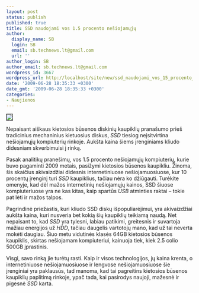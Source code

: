```yaml
---
layout: post
status: publish
published: true
title: SSD naudojami vos 1.5 procento nešiojamųjų
author:
  display_name: SB
  login: SB
  email: sb.technews.lt@gmail.com
  url: ''
author_login: SB
author_email: sb.technews.lt@gmail.com
wordpress_id: 3667
wordpress_url: http://localhost/site/new/ssd_naudojami_vos_15_procento_nesiojamuju/
date: '2009-06-28 18:35:33 +0300'
date_gmt: '2009-06-28 18:35:33 +0300'
categories:
- Naujienos
---
```

<div class="imgright"><img src="http://tbn2.google.com/images?q=tbn:mLqO30EpChZcWM:http://www.slashgear.com/gallery/data_files/2/7/8/7252_6500_large_SamsungSSD1.jpg" border="1" /></div>
<p>Nepaisant aiškaus kietosios būsenos diskinių kaupiklių pranašumo prieš tradicinius mechaninius kietuosius diskus, <i>SSD</i> tiesiog neįsitvirtina nešiojamųjų kompiuterių rinkoje. Aukšta kaina šiems įrenginiams kliudo didesniam skverbimuisi į rinką. </p>
<p>Pasak analitikų pranešimų, vos 1.5 procento nešiojamųjų kompiuterių, kurie buvo pagaminti 2009 metais, pasižymi kietosios būsenos kaupikliu. Žinoma, šis skaičius akivaizdžiai didesnis internetiniuose nešiojamuosiuose, kur 10 procentų įrenginį turi <i>SSD</i> kaupiklius, tačiau nėra ko džiūgauti. Turėkite omenyje, kad dėl mažos internetinių nešiojamųjų kainos, SSD šiuose kompiuteriuose yra ne kas kitas, kaip spartūs <i>USB</i> atminties raktai – tokie pat lėti ir mažos talpos.</p>
<p>Pagrindinė priežastis, kuri kliudo SSD diskų išpopuliarėjimui, yra akivaizdžiai aukšta kaina, kuri nusveria bet kokią šių kaupiklių teikiamą naudą. Net nepaisant to, kad <i>SSD</i> yra tylesni, labiau patikimi, greitesnis ir suvartoja mažiau energijos už <i>HDD</i>, tačiau daugelis vartotojų mano, kad už tai neverta mokėti daugiau. Šiuo metu vidutinės klasės 64GB kietosios būsenos kaupiklis, skirtas nešiojamam kompiuteriui, kainuoja tiek, kiek 2.5 colio 500GB įprastinis.</p>
<p>Visgi, savo rinką jie turėtų rasti. Kaip ir visos technologijos, jų kaina krenta, o internetiniuose nešiojamuosiuose ir lengvose nešiojamuosiuose šie įrenginiai yra paklausūs, tad manoma, kad tai pagreitins kietosios būsenos kaupiklių paplitimą rinkoje, ypač tada, kai pasirodys naujoji, mažesnė ir pigesnė <i>SSD</i> karta.<br /></p>
